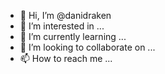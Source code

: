 - 👋 Hi, I’m @danidraken
- 👀 I’m interested in ...
- 🌱 I’m currently learning ...
- 💞️ I’m looking to collaborate on ...
- 📫 How to reach me ...

<!---
danidraken/danidraken is a ✨ special ✨ repository because its `README.md` (this file) appears on your GitHub profile.
You can click the Preview link to take a look at your changes.
--->
